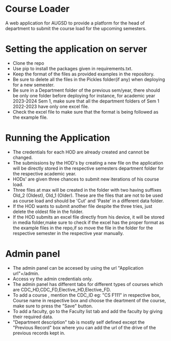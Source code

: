 # Course Loader
A web application for AUGSD to provide a platform for the head of department to submit the course load for the upcoming semesters.

 # Setting the application on server
- Clone the repo
- Use pip to install the packages given in requirements.txt. 
- Keep the format of the files as provided examples in the repository.
- Be sure to delete all the files in the Pickles folder(if any) when deploying for a new semester.
- Be sure in a Department folder of the previous sem/year, there should be only one folder before deploying for instance, for academic year 2023-2024 Sem 1, make sure that all the department folders of Sem 1 2022-2023 have only one excel file.
- Check the excel file to make sure that the format is being followed as the example file.

 # Running the Application
+ The credentials for each HOD are already created and cannot be changed.
+ The submissions by the HOD's by creating a new file on the application will be directly stored in the respective semesters department folder for the respective academic year.
+ HODs' are given three chances to submit new iterations of his course load.
+ Three files at max will be created in the folder with two having suffixes Old_2 (Oldest), Old_1 (Older). These are the files that are not to be used as course load and should be 'Cut' and 'Paste' in a different data folder.
+ If the HOD wants to submit another file despite the three tries, just delete the oldest file in the folder.
+ If the HOD submits an excel file directly from his device, it will be stored in media folder,make sure to check if the excel has the proper format as the example files in the repo,if so move the file in the folder for the respective semester in the respective year manually.

 # Admin panel
* The admin panel can be accesed by using the url "Application url"+/admin.
* Access vy the admin credentials only.
* The admin panel has different tabs for different types of courses which are CDC_HD,CDC_FD,Elective_HD,Elective_FD.
* To add a course , mention the CDC_ID eg: "CS F111" in respective box, Course name in respective box and  choose the deartment of the course, make sure to press the "Save" button.
* To add a faculty, go to the Faculty list tab and add the faculty by giving their required data.
* "Department description" tab  is mostly self defined except the "Previous Record" box where you can add the url of the drive of the previous records kept in. 
